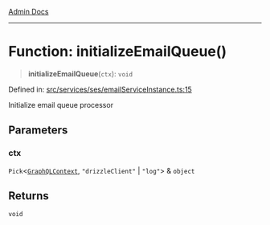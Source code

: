 [Admin Docs](/)

***

# Function: initializeEmailQueue()

> **initializeEmailQueue**(`ctx`): `void`

Defined in: [src/services/ses/emailServiceInstance.ts:15](https://github.com/Sourya07/talawa-api/blob/ead7a48e0174153214ee7311f8b242ee1c1a12ca/src/services/ses/emailServiceInstance.ts#L15)

Initialize email queue processor

## Parameters

### ctx

`Pick`\<[`GraphQLContext`](../../../../graphql/context/type-aliases/GraphQLContext.md), `"drizzleClient"` \| `"log"`\> & `object`

## Returns

`void`
